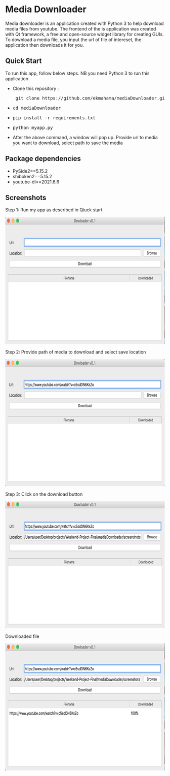 <h1>Media Downloader</h1>
<p>
 Media downloader is an application created with Python 3 to help download media files from youtube. The frontend of the is application was created with Qt framework, a free and open-source widget library for creating GUIs. To download a media file, you input the url of file of intereset, the application then downloads it for you.
</p>

<h2>Quick Start</h2>
To run this app, follow below steps. NB you need Python 3 to run this application
<ul>
 <li>Clone this repository : <pre> git clone https://github.com/ekmahama/mediaDownloader.git </pre></li>
 <li><pre>cd mediaDownloader </pre></li>
 <li><pre>pip install -r requirements.txt</pre> </li>
 <li><pre>python myapp.py</pre></li>
 <li> After the above command, a window will pop up. Provide url to media you want to download, select path to save the media </li> 
</ul>
<h2>Package dependencies</h2>
<ul>
 <li>PySide2==5.15.2</li>
 <li>shiboken2==5.15.2</li>
 <li>youtube-dl==2021.6.6</li>
</ul>
<h2>Screenshots</h2>
<p>Step 1: Run my app as described in Qiuck start</p>
<img src="screenshots/step1.png" alt="step1" width="800" height="400">
<p>Step 2: Provide path of media to download and select save location</p>
<img src="screenshots/step2.png" alt="step1" width="800" height="400">
<p>Step 3: Click on the download button</p>
<img src="screenshots/step3.png" alt="step1" width="800" height="400">
<p>Downloaded file</p>
<img src="screenshots/step4.png" alt="step1" width="800" height="400">
